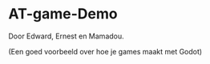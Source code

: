 # AT-game-Demo
Door Edward, Ernest en Mamadou.

(Een goed voorbeeld over hoe je games maakt met Godot)
